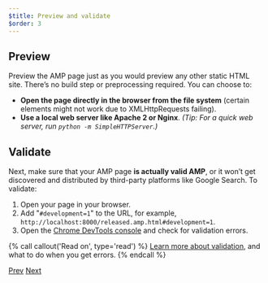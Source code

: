 ```yaml
---
$title: Preview and validate
$order: 3
---
```


## Preview 

Preview the AMP page just as you would preview any other static HTML site. There’s no build step or preprocessing required. You can choose to:

  - **Open the page directly in the browser from the file system** (certain elements might not work due to XMLHttpRequests failing).
  - **Use a local web server like Apache 2 or Nginx**.
    *(Tip: For a quick web server, run `python -m SimpleHTTPServer`.)*

## Validate 

Next, make sure that your AMP page **is actually valid AMP**, or it won’t get discovered and distributed by third-party platforms like Google Search. To validate:

  1. Open your page in your browser.
  1. Add "`#development=1`" to the URL, for example, `http://localhost:8000/released.amp.html#development=1`.
  1. Open the [Chrome DevTools console](https://developers.google.com/web/tools/chrome-devtools/debug/console/) and check for validation errors.

{% call callout('Read on', type='read') %}
[Learn more about validation](/docs/fundamentals/validate.html), and what to do when you get errors.
{% endcall %}

<div class="prev-next-buttons">
  <a class="button prev-button" href="/docs/getting_started/create/presentation_layout.html"><span class="arrow-prev">Prev</span></a>
  <a class="button next-button" href="/docs/getting_started/create/prepare_for_discovery.html"><span class="arrow-next">Next</span></a>
</div>
